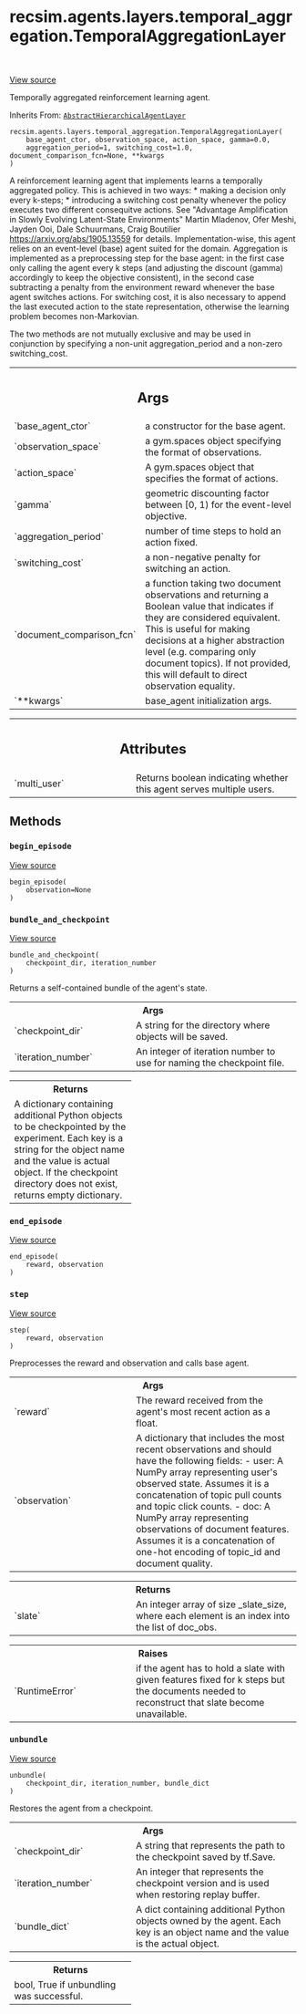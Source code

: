 <div itemscope itemtype="http://developers.google.com/ReferenceObject">
<meta itemprop="name" content="recsim.agents.layers.temporal_aggregation.TemporalAggregationLayer" />
<meta itemprop="path" content="Stable" />
<meta itemprop="property" content="__init__"/>
<meta itemprop="property" content="begin_episode"/>
<meta itemprop="property" content="bundle_and_checkpoint"/>
<meta itemprop="property" content="end_episode"/>
<meta itemprop="property" content="step"/>
<meta itemprop="property" content="unbundle"/>
</div>

# recsim.agents.layers.temporal_aggregation.TemporalAggregationLayer

<!-- Insert buttons and diff -->

<table class="tfo-notebook-buttons tfo-api" align="left">

</table>

<a target="_blank" href="https://github.com/google-research/recsim/tree/master/recsim/agents/layers/temporal_aggregation.py">View
source</a>

Temporally aggregated reinforcement learning agent.

Inherits From:
[`AbstractHierarchicalAgentLayer`](../../../../recsim/agent/AbstractHierarchicalAgentLayer.md)

<pre class="devsite-click-to-copy prettyprint lang-py tfo-signature-link">
<code>recsim.agents.layers.temporal_aggregation.TemporalAggregationLayer(
    base_agent_ctor, observation_space, action_space, gamma=0.0,
    aggregation_period=1, switching_cost=1.0, document_comparison_fcn=None, **kwargs
)
</code></pre>

<!-- Placeholder for "Used in" -->

A reinforcement learning agent that implements learns a temporally aggregated
policy. This is achieved in two ways: * making a decision only every k-steps; *
introducing a switching cost penalty whenever the policy executes two different
consequitve actions. See "Advantage Amplification in Slowly Evolving
Latent-State Environments" Martin Mladenov, Ofer Meshi, Jayden Ooi, Dale
Schuurmans, Craig Boutilier https://arxiv.org/abs/1905.13559 for details.
Implementation-wise, this agent relies on an event-level (base) agent suited for
the domain. Aggregation is implemented as a preprocessing step for the base
agent: in the first case only calling the agent every k steps (and adjusting the
discount (gamma) accordingly to keep the objective consistent), in the second
case subtracting a penalty from the environment reward whenever the base agent
switches actions. For switching cost, it is also necessary to append the last
executed action to the state representation, otherwise the learning problem
becomes non-Markovian.

The two methods are not mutually exclusive and may be used in conjunction by
specifying a non-unit aggregation_period and a non-zero switching_cost.

<!-- Tabular view -->

 <table class="responsive fixed orange">
<colgroup><col width="214px"><col></colgroup>
<tr><th colspan="2"><h2 class="add-link">Args</h2></th></tr>

<tr>
<td>
`base_agent_ctor`
</td>
<td>
a constructor for the base agent.
</td>
</tr><tr>
<td>
`observation_space`
</td>
<td>
a gym.spaces object specifying the format of
observations.
</td>
</tr><tr>
<td>
`action_space`
</td>
<td>
A gym.spaces object that specifies the format of actions.
</td>
</tr><tr>
<td>
`gamma`
</td>
<td>
geometric discounting factor between [0, 1) for the event-level
objective.
</td>
</tr><tr>
<td>
`aggregation_period`
</td>
<td>
number of time steps to hold an action fixed.
</td>
</tr><tr>
<td>
`switching_cost`
</td>
<td>
a non-negative penalty for switching an action.
</td>
</tr><tr>
<td>
`document_comparison_fcn`
</td>
<td>
a function taking two document observations and
returning a Boolean value that indicates if they are considered
equivalent. This is useful for making decisions at a higher abstraction
level (e.g. comparing only document topics). If not provided, this will
default to direct observation equality.
</td>
</tr><tr>
<td>
`**kwargs`
</td>
<td>
base_agent initialization args.
</td>
</tr>
</table>

<!-- Tabular view -->

 <table class="responsive fixed orange">
<colgroup><col width="214px"><col></colgroup>
<tr><th colspan="2"><h2 class="add-link">Attributes</h2></th></tr>

<tr>
<td>
`multi_user`
</td>
<td>
Returns boolean indicating whether this agent serves multiple users.
</td>
</tr>
</table>

## Methods

<h3 id="begin_episode"><code>begin_episode</code></h3>

<a target="_blank" href="https://github.com/google-research/recsim/tree/master/recsim/agent.py">View
source</a>

<pre class="devsite-click-to-copy prettyprint lang-py tfo-signature-link">
<code>begin_episode(
    observation=None
)
</code></pre>

<h3 id="bundle_and_checkpoint"><code>bundle_and_checkpoint</code></h3>

<a target="_blank" href="https://github.com/google-research/recsim/tree/master/recsim/agent.py">View
source</a>

<pre class="devsite-click-to-copy prettyprint lang-py tfo-signature-link">
<code>bundle_and_checkpoint(
    checkpoint_dir, iteration_number
)
</code></pre>

Returns a self-contained bundle of the agent's state.

<!-- Tabular view -->

 <table class="responsive fixed orange">
<colgroup><col width="214px"><col></colgroup>
<tr><th colspan="2">Args</th></tr>

<tr>
<td>
`checkpoint_dir`
</td>
<td>
A string for the directory where objects will be saved.
</td>
</tr><tr>
<td>
`iteration_number`
</td>
<td>
An integer of iteration number to use for naming the
checkpoint file.
</td>
</tr>
</table>

<!-- Tabular view -->

 <table class="responsive fixed orange">
<colgroup><col width="214px"><col></colgroup>
<tr><th colspan="2">Returns</th></tr>
<tr class="alt">
<td colspan="2">
A dictionary containing additional Python objects to be checkpointed by
the experiment. Each key is a string for the object name and the value
is actual object. If the checkpoint directory does not exist, returns
empty dictionary.
</td>
</tr>

</table>

<h3 id="end_episode"><code>end_episode</code></h3>

<a target="_blank" href="https://github.com/google-research/recsim/tree/master/recsim/agent.py">View
source</a>

<pre class="devsite-click-to-copy prettyprint lang-py tfo-signature-link">
<code>end_episode(
    reward, observation
)
</code></pre>

<h3 id="step"><code>step</code></h3>

<a target="_blank" href="https://github.com/google-research/recsim/tree/master/recsim/agents/layers/temporal_aggregation.py">View
source</a>

<pre class="devsite-click-to-copy prettyprint lang-py tfo-signature-link">
<code>step(
    reward, observation
)
</code></pre>

Preprocesses the reward and observation and calls base agent.

<!-- Tabular view -->

 <table class="responsive fixed orange">
<colgroup><col width="214px"><col></colgroup>
<tr><th colspan="2">Args</th></tr>

<tr>
<td>
`reward`
</td>
<td>
The reward received from the agent's most recent action as a
float.
</td>
</tr><tr>
<td>
`observation`
</td>
<td>
A dictionary that includes the most recent observations and
should have the following fields:
- user: A NumPy array representing user's observed state. Assumes it is
a concatenation of topic pull counts and topic click counts.
- doc: A NumPy array representing observations of document features.
Assumes it is a concatenation of one-hot encoding of topic_id and
document quality.
</td>
</tr>
</table>

<!-- Tabular view -->

 <table class="responsive fixed orange">
<colgroup><col width="214px"><col></colgroup>
<tr><th colspan="2">Returns</th></tr>

<tr>
<td>
`slate`
</td>
<td>
An integer array of size _slate_size, where each element is an
index into the list of doc_obs.
</td>
</tr>
</table>

<!-- Tabular view -->

 <table class="responsive fixed orange">
<colgroup><col width="214px"><col></colgroup>
<tr><th colspan="2">Raises</th></tr>

<tr>
<td>
`RuntimeError`
</td>
<td>
if the agent has to hold a slate with given features fixed
for k steps but the documents needed to reconstruct that slate
become unavailable.
</td>
</tr>
</table>

<h3 id="unbundle"><code>unbundle</code></h3>

<a target="_blank" href="https://github.com/google-research/recsim/tree/master/recsim/agent.py">View
source</a>

<pre class="devsite-click-to-copy prettyprint lang-py tfo-signature-link">
<code>unbundle(
    checkpoint_dir, iteration_number, bundle_dict
)
</code></pre>

Restores the agent from a checkpoint.

<!-- Tabular view -->

 <table class="responsive fixed orange">
<colgroup><col width="214px"><col></colgroup>
<tr><th colspan="2">Args</th></tr>

<tr>
<td>
`checkpoint_dir`
</td>
<td>
A string that represents the path to the checkpoint saved
by tf.Save.
</td>
</tr><tr>
<td>
`iteration_number`
</td>
<td>
An integer that represents the checkpoint version and is
used when restoring replay buffer.
</td>
</tr><tr>
<td>
`bundle_dict`
</td>
<td>
A dict containing additional Python objects owned by the
agent. Each key is an object name and the value is the actual object.
</td>
</tr>
</table>

<!-- Tabular view -->

 <table class="responsive fixed orange">
<colgroup><col width="214px"><col></colgroup>
<tr><th colspan="2">Returns</th></tr>
<tr class="alt">
<td colspan="2">
bool, True if unbundling was successful.
</td>
</tr>

</table>
